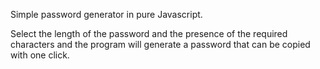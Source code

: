 Simple password generator in pure Javascript. 

Select the length of the password and the presence of the required characters and the program will generate a password that can be copied with one click.